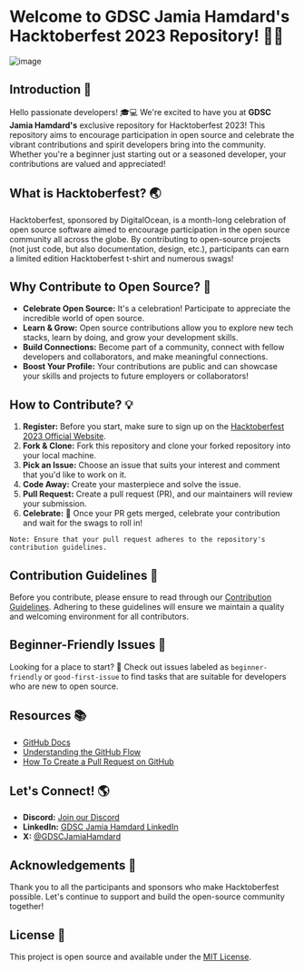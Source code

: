 # Welcome to GDSC Jamia Hamdard's Hacktoberfest 2023 Repository! 🚀🎃

![image](https://github.com/gdscjh/Hacktoberfest-2023/assets/68806440/3c93c6c4-baf3-4706-8a64-c49cdaf25abc)


## Introduction 🎉

Hello passionate developers! 🎓💻 We're excited to have you at **GDSC Jamia Hamdard's** exclusive repository for Hacktoberfest 2023! This repository aims to encourage participation in open source and celebrate the vibrant contributions and spirit developers bring into the community. Whether you're a beginner just starting out or a seasoned developer, your contributions are valued and appreciated!

## What is Hacktoberfest? 🌏

Hacktoberfest, sponsored by DigitalOcean, is a month-long celebration of open source software aimed to encourage participation in the open source community all across the globe. By contributing to open-source projects (not just code, but also documentation, design, etc.), participants can earn a limited edition Hacktoberfest t-shirt and numerous swags!

## Why Contribute to Open Source? 🚀

- **Celebrate Open Source:** It's a celebration! Participate to appreciate the incredible world of open source.
- **Learn & Grow:** Open source contributions allow you to explore new tech stacks, learn by doing, and grow your development skills.
- **Build Connections:** Become part of a community, connect with fellow developers and collaborators, and make meaningful connections.
- **Boost Your Profile:** Your contributions are public and can showcase your skills and projects to future employers or collaborators!

## How to Contribute? 💡

1. **Register:** Before you start, make sure to sign up on the [Hacktoberfest 2023 Official Website](https://hacktoberfest.digitalocean.com/).
2. **Fork & Clone:** Fork this repository and clone your forked repository into your local machine.
3. **Pick an Issue:** Choose an issue that suits your interest and comment that you'd like to work on it.
4. **Code Away:** Create your masterpiece and solve the issue.
5. **Pull Request:** Create a pull request (PR), and our maintainers will review your submission.
6. **Celebrate:** 🎉 Once your PR gets merged, celebrate your contribution and wait for the swags to roll in!

```plaintext
Note: Ensure that your pull request adheres to the repository's contribution guidelines.
```

## Contribution Guidelines 📜

Before you contribute, please ensure to read through our [Contribution Guidelines](https://github.com/gdscjh/Hacktoberfest-2023/blob/main/Docs/CONTRIBUTING.md). Adhering to these guidelines will ensure we maintain a quality and welcoming environment for all contributors.

## Beginner-Friendly Issues 🐣

Looking for a place to start? 🧐 Check out issues labeled as `beginner-friendly` or `good-first-issue` to find tasks that are suitable for developers who are new to open source.

## Resources 📚

- [GitHub Docs](https://docs.github.com/en)
- [Understanding the GitHub Flow](https://guides.github.com/introduction/flow/)
- [How To Create a Pull Request on GitHub](https://www.digitalocean.com/community/tutorials/how-to-create-a-pull-request-on-github)

## Let's Connect! 🌎

- **Discord:** [Join our Discord](https://discord.gg/kHmxvJVmaW)
- **LinkedIn:** [GDSC Jamia Hamdard LinkedIn](https://www.linkedin.com/company/gdsc-jh/)
- **X:** [@GDSCJamiaHamdard](Twitter-Link)

## Acknowledgements 🙏

Thank you to all the participants and sponsors who make Hacktoberfest possible. Let's continue to support and build the open-source community together!

## License 📝

This project is open source and available under the [MIT License](LICENSE).
